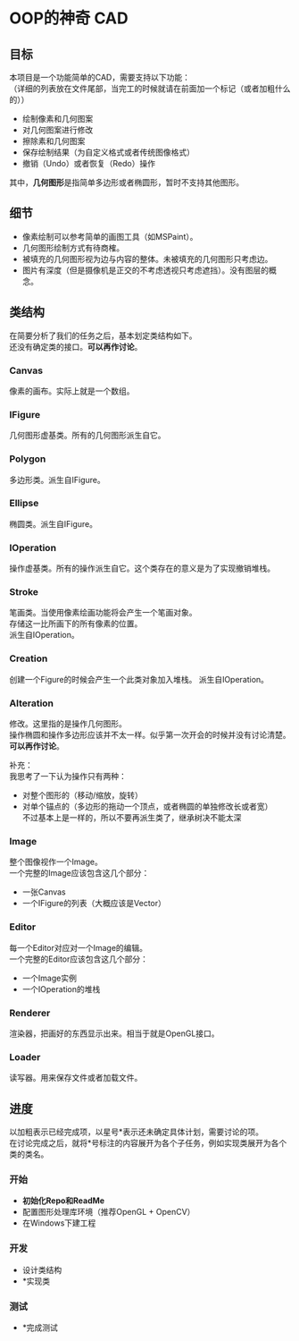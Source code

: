 # OOP的神奇 CAD

## 目标

本项目是一个功能简单的CAD，需要支持以下功能：  
（详细的列表放在文件尾部，当完工的时候就请在前面加一个标记（或者加粗什么的））  

- 绘制像素和几何图案
- 对几何图案进行修改
- 擦除素和几何图案
- 保存绘制结果（为自定义格式或者传统图像格式）
- 撤销（Undo）或者恢复（Redo）操作

其中，**几何图形**是指简单多边形或者椭圆形，暂时不支持其他图形。

## 细节

- 像素绘制可以参考简单的画图工具（如MSPaint）。
- 几何图形绘制方式有待商榷。
- 被填充的几何图形视为边与内容的整体。未被填充的几何图形只考虑边。
- 图片有深度（但是摄像机是正交的不考虑透视只考虑遮挡）。没有图层的概念。

## 类结构

在简要分析了我们的任务之后，基本划定类结构如下。  
还没有确定类的接口。**可以再作讨论**。

### Canvas

像素的画布。实际上就是一个数组。

### IFigure

几何图形虚基类。所有的几何图形派生自它。

### Polygon

多边形类。派生自IFigure。

### Ellipse

椭圆类。派生自IFigure。

### IOperation

操作虚基类。所有的操作派生自它。这个类存在的意义是为了实现撤销堆栈。

### Stroke

笔画类。当使用像素绘画功能将会产生一个笔画对象。  
存储这一比所画下的所有像素的位置。  
派生自IOperation。

### Creation
创建一个Figure的时候会产生一个此类对象加入堆栈。
派生自IOperation。

### Alteration

修改。这里指的是操作几何图形。  
操作椭圆和操作多边形应该并不太一样。似乎第一次开会的时候并没有讨论清楚。**可以再作讨论**。  

补充：  
我思考了一下认为操作只有两种：  
- 对整个图形的（移动/缩放，旋转）  
- 对单个锚点的（多边形的拖动一个顶点，或者椭圆的单独修改长或者宽）  
不过基本上是一样的，所以不要再派生类了，继承树决不能太深  

### Image

整个图像视作一个Image。  
一个完整的Image应该包含这几个部分：
- 一张Canvas
- 一个IFigure的列表（大概应该是Vector）

### Editor

每一个Editor对应对一个Image的编辑。  
一个完整的Editor应该包含这几个部分：
- 一个Image实例
- 一个IOperation的堆栈

### Renderer

渲染器，把画好的东西显示出来。相当于就是OpenGL接口。

### Loader

读写器。用来保存文件或者加载文件。

## 进度

以加粗表示已经完成项，以星号\*表示还未确定具体计划，需要讨论的项。  
在讨论完成之后，就将\*号标注的内容展开为各个子任务，例如实现类展开为各个类的类名。

### 开始

- **初始化Repo和ReadMe**
- 配置图形处理库环境（推荐OpenGL + OpenCV）
- 在Windows下建工程

### 开发

- 设计类结构
- *实现类

### 测试

- *完成测试


